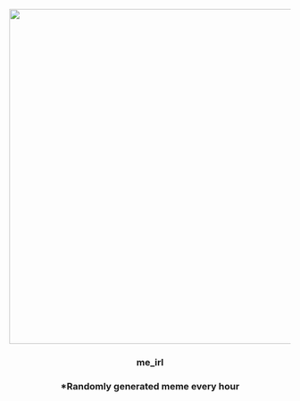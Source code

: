 <p align="center">
        <img src="https://i.redd.it/a6m6u5xs79291.jpg" width="600" height="600">
        </p>
        <h3 align="center">me_irl</h3>
        <h3 align="center">*Randomly generated meme every hour</h3>
    